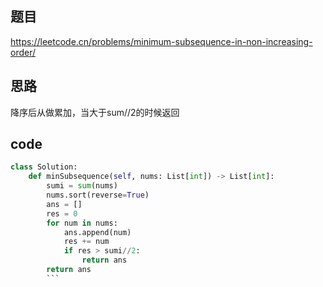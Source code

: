 ## 题目
https://leetcode.cn/problems/minimum-subsequence-in-non-increasing-order/
## 思路
降序后从做累加，当大于sum//2的时候返回
## code
```py
class Solution:
    def minSubsequence(self, nums: List[int]) -> List[int]:
        sumi = sum(nums)
        nums.sort(reverse=True)
        ans = []
        res = 0
        for num in nums:
            ans.append(num)
            res += num 
            if res > sumi//2:
                return ans 
        return ans 
        ```
